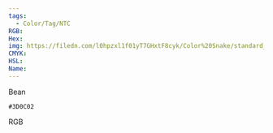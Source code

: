 ```yaml
---
tags:
  - Color/Tag/NTC
RGB:
Hex:
img: https://filedn.com/l0hpzxl1f01yT7GHxtF8cyk/Color%20Snake/standard_csv_to_svg/3D0C02.svg
CMYK:
HSL:
Name:
---
```

Bean  
```palette
#3D0C02
```
RGB
